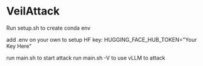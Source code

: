 # VeilAttack

Run setup.sh to create conda env

add .env on your own to setup HF key: HUGGING_FACE_HUB_TOKEN="Your Key Here"

run main.sh to start attack
run main.sh -V to use vLLM to attack